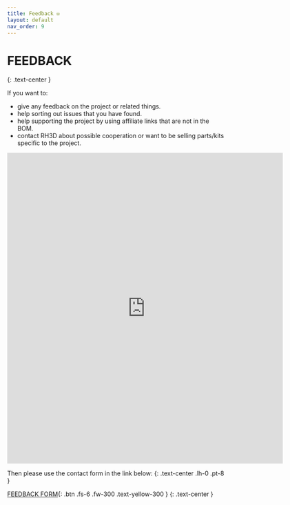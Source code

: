 ```yaml
---
title: Feedback ✉️
layout: default
nav_order: 9
---
```

# FEEDBACK
{: .text-center }

If you want to:
- give any feedback on the project or related things.
- help sorting out issues that you have found.
- help supporting the project by using affiliate links that are not in the BOM.
- contact RH3D about possible cooperation or want to be selling parts/kits specific to the project.

<iframe src="https://docs.google.com/forms/d/e/1FAIpQLSfeCF5nFl6-nCHq0bmyJtXvXtZRy99HmWLhWjlfGZtP3Uil4A/viewform?embedded=true" width="640" height="720" frameborder="0" marginheight="0" marginwidth="0">Načítání…</iframe>

Then please use the contact form in the link below:
{: .text-center .lh-0 .pt-8 }

[FEEDBACK FORM]{: .btn .fs-6 .fw-300 .text-yellow-300 }
{: .text-center }

[FEEDBACK FORM]: https://forms.gle/o5UT37fGMugg6jLb9
